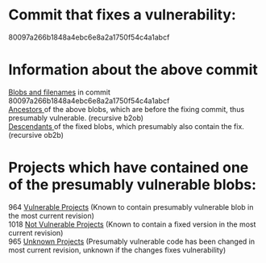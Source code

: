 <h1>Commit that fixes a vulnerability:</h1>
80097a266b1848a4ebc6e8a2a1750f54c4a1abcf
<p />
<h1>Information about the above commit</h1>
<a href=blobs.md>Blobs and filenames</a> in commit 80097a266b1848a4ebc6e8a2a1750f54c4a1abcf<br />
<a href=bad_blobs.txt>Ancestors </a> of the above blobs, which are before the fixing commit, thus presumably vulnerable. (recursive b2ob)<br />
<a href=good_blobs.txt>Descendants </a> of the fixed blobs, which presumably also contain the fix. (recursive ob2b)<br />
<p />
<h1>Projects which have contained one of the presumably vulnerable blobs:</h1>
964 <a href=vulnerable.md>Vulnerable Projects</a> (Known to contain presumably vulnerable blob in the most current revision)<br />
1018 <a href=not-vulnerable.md>Not Vulnerable Projects</a> (Known to contain a fixed version in the most current revision)<br />
965 <a href=unknown.md>Unknown Projects</a> (Presumably vulnerable code has been changed in most current revision, unknown if the changes fixes vulnerability)<br />
<p />
